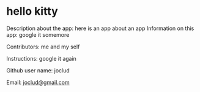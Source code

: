 # hello kitty 
 
  Description about the app: here is an app about an app 
 Information on this app: google it somemore  
 
  Contributors: me and my self 

  Instructions: google it again  
 
  Github user name: joclud 
 
  Email: joclud@gmail.com